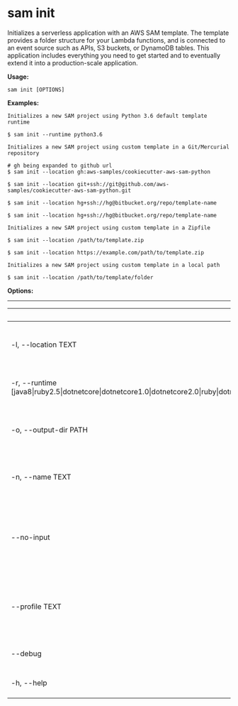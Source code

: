 # sam init<a name="sam-cli-command-reference-sam-init"></a>

Initializes a serverless application with an AWS SAM template\. The template provides a folder structure for your Lambda functions, and is connected to an event source such as APIs, S3 buckets, or DynamoDB tables\. This application includes everything you need to get started and to eventually extend it into a production\-scale application\.

**Usage:**

```
sam init [OPTIONS]
```

**Examples:**

```
Initializes a new SAM project using Python 3.6 default template runtime

$ sam init --runtime python3.6

Initializes a new SAM project using custom template in a Git/Mercurial repository

# gh being expanded to github url
$ sam init --location gh:aws-samples/cookiecutter-aws-sam-python

$ sam init --location git+ssh://git@github.com/aws-samples/cookiecutter-aws-sam-python.git

$ sam init --location hg+ssh://hg@bitbucket.org/repo/template-name

$ sam init --location hg+ssh://hg@bitbucket.org/repo/template-name

Initializes a new SAM project using custom template in a Zipfile

$ sam init --location /path/to/template.zip

$ sam init --location https://example.com/path/to/template.zip

Initializes a new SAM project using custom template in a local path

$ sam init --location /path/to/template/folder
```

**Options:**


****  

| Option | Description | 
| --- | --- | 
|  \-l, \-\-location TEXT | The template location \(Git, Mercurial, HTTP/HTTPS, ZIP, path\)\. | 
| \-r, \-\-runtime \[java8\|ruby2\.5\|dotnetcore\|dotnetcore1\.0\|dotnetcore2\.0\|ruby\|dotnetcore2\.1\|python\|nodejs10\.x\|dotnet\|python3\.7\|nodejs8\.10\|nodejs6\.10\|nodejs\|python2\.7\|java\|go1\.x\|go\|python3\.6\] | The Lambda runtime of your application\. | 
| \-o, \-\-output\-dir PATH | The location where the initialized application is output\. | 
| \-n, \-\-name TEXT | The name of your project to be generated as a folder\. | 
| \-\-no\-input | Disables prompting and accepts default values that are defined in the template configuration\. | 
| \-\-profile TEXT | Select a specific profile from your credential file to get AWS credentials\. | 
|  \-\-debug | Turns on debug logging\. | 
| \-h, \-\-help  | Shows this message and exits\. | 